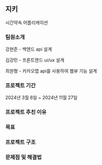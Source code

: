 ## 지키

시간약속 어플리케이션


### 팀원소개

강현준 - 백엔드 api 설계

김강민 - 프론트엔드 ui/ux 설계

최원형 - 카카오맵 api를 사용하여 웹뷰 기능 설계


### 프로젝트 기간

2024년 3월 6일 ~ 2024년 11월 27일


### 프로젝트 추친 이유

### 목표

### 프로젝트 구조

### 문제점 및 해결법
